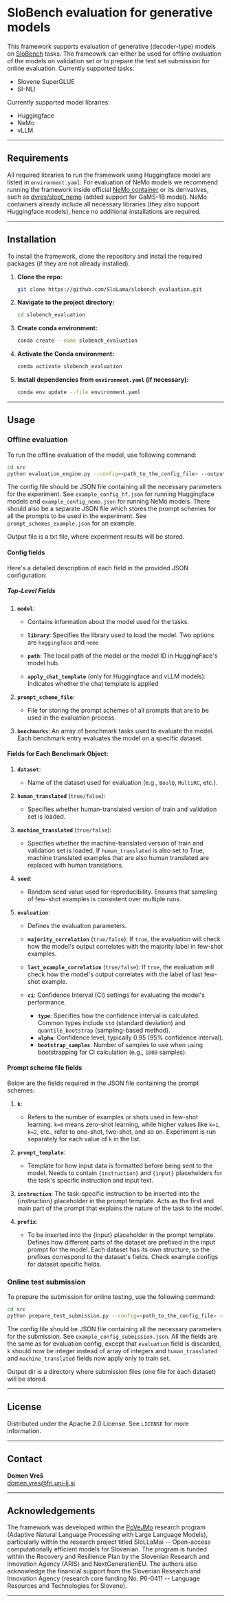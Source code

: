 # **SloBench evaluation for generative models**

This framework supports evaluation of generative (decoder-type) models on [SloBench](https://slobench.cjvt.si) tasks. The frameowrk can either be used for offline evaluation of the models on validation set or to prepare the test set submission for online evaluation. Currently supported tasks:
- Slovene SuperGLUE
- SI-NLI

Currently supported model libraries:
- Huggingface
- NeMo
- vLLM

---

## **Requirements**

All required libraries to run the framework using Huggingface model are listed in `environment.yaml`. For evaluation of NeMo models we recommend running the framework inside official [NeMo container](https://catalog.ngc.nvidia.com/orgs/nvidia/containers/nemo) or its derivatives, such as [dvres/slopt_nemo](https://hub.docker.com/repository/docker/dvres/slopt_nemo/general) (added support for GaMS-1B model). NeMo containers already include all necessary libraries (they also support Huggingface models), hence no additional installations are required.

---

## **Installation**

To install the framework, clone the repository and install the required packages (if they are not already installed).

1. **Clone the repo:**
   ```bash
   git clone https://github.com/SloLama/slobench_evaluation.git
   ```
   
2. **Navigate to the project directory:**
   ```bash
   cd slobench_evaluation
   ```
   
3. **Create conda environment:**
   ```bash
   conda create --name slobench_evaluation
   ```
   
4. **Activate the Conda environment:**
   ```bash
   conda activate slobench_evaluation
   ```

5. **Install dependencies from `environment.yaml` (if necessary):**
   ```bash
   conda env update --file environment.yaml
   ```
   

---

## **Usage**

### **Offline evaluation**

To run the offline evaluation of the model, use following command:
```bash
cd src
python evaluation_engine.py --config=<path_to_the_config_file> --output_file=<path_to_the_output_file>
```
The config file should be JSON file containing all the necessary parameters for the experiment. See `example_config_hf.json` for running Huggingface models and `example_config_nemo.json` for running NeMo models. There should also be a separate JSON file which stores the prompt schemes for all the prompts to be used in the experiment. See `prompt_schemes_example.json` for an example.

Output file is a txt file, where experiment results will be stored.

#### **Config fields**

Here's a detailed description of each field in the provided JSON configuration:

##### **Top-Level Fields**

1. **`model`**: 
   - Contains information about the model used for the tasks.

   - **`library`**: Specifies the library used to load the model. Two options are `huggingface` and `nemo`
   - **`path`**: The local path of the model or the model ID in HuggingFace's model hub.
   - **`apply_chat_template`** (only for Huggingface and vLLM models): Indicates whether the chat template is applied

2. **`prompt_scheme_file`**:
   - File for storing the prompt schemes of all prompts that are to be used in the evaluation process.

3. **`benchmarks`**:
An array of benchmark tasks used to evaluate the model. Each benchmark entry evaluates the model on a specific dataset.

#### **Fields for Each Benchmark Object**:

1. **`dataset`**:
   - Name of the dataset used for evaluation (e.g., `BoolQ`, `MultiRC`, etc.).

2. **`human_translated`** (`true/false`): 
   - Specifies whether human-translated version of train and validation set is loaded.

3. **`machine_translated`** (`true/false`): 
   - Specifies whether the machine-translated version of train and validation set is loaded. If `human_translated` is also set to True, machine translated examples that are also human translated are replaced with human translations.

4. **`seed`**: 
   - Random seed value used for reproducibility. Ensures that sampling of few-shot examples is consistent over multiple runs.

5. **`evaluation`**: 
   - Defines the evaluation parameters.

   - **`majority_correlation`** (`true/false`): If `true`, the evaluation will check how the model's output correlates with the majority label in few-shot examples.
   
   - **`last_example_correlation`** (`true/false`): If `true`, the evaluation will check how the model's output correlates with the label of last few-shot example.

   - **`ci`**: Confidence Interval (CI) settings for evaluating the model's performance.
     - **`type`**: Specifies how the confidence interval is calculated. Common types include `std` (standard deviation) and `quantile_bootstrap` (sampling-based method).
     - **`alpha`**: Confidence level, typically 0.95 (95% confidence interval).
     - **`bootstrap_samples`**: Number of samples to use when using bootstrapping for CI calculation (e.g., `1000` samples).

#### Prompt scheme file fields

Below are the fields required in the JSON file containing the prompt schemes:

1. **`k`**: 
   - Refers to the number of examples or shots used in few-shot learning. `k=0` means zero-shot learning, while higher values like `k=1`, `k=2`, etc., refer to one-shot, two-shot, and so on. Experiment is run separately for each value of `k` in the list.

2. **`prompt_template`**: 
   - Template for how input data is formatted before being sent to the model. Needs to contain `{instruction}` and `{input}` placeholders for the task's specific instruction and input text.

3. **`instruction`**:
The task-specific instruction to be inserted into the {instruction} placeholder in the prompt template. Acts as the first and main part of the prompt that explains the nature of the task to the model.

4. **`prefix`**: 
   - To be inserted into the {input} placeholder in the prompt template. Defines how different parts of the dataset are prefixed in the input prompt for the model. Each dataset has its own structure, so the prefixes correspond to the dataset's fields. Check example configs for dataset specific fields.

### Online test submission

To prepare the submission for online testing, use the following command:

```bash
cd src
python prepare_test_submission.py --config=<path_to_the_config_file> --output_dir=<path_to_the_output_dir>
```

The config file should be JSON file containing all the necessary parameters for the submission. See `example_config_submission.json`. All the fields are the same as for evaluation config, except that `evaluation` field is discarded, `k` should now be integer instead of array of integers and `human_translated` and `machine_translated` fields now apply only to train set.

Output dir is a directory where submission files (one file for each dataset) will be stored.

---

## **License**

Distributed under the Apache 2.0 License. See `LICENSE` for more information.

---

## **Contact**

**Domen Vreš**  
domen.vres@fri.uni-lj.si

---

## **Acknowledgements**

The framework was developed within the [PoVeJMo](https://www.cjvt.si/povejmo/en/project/) research program (Adaptive Natural Language Processing with Large Language Models), particularly within the research project titled SloLLaMai -- Open-access computationally efficient models for Slovenian. The program is funded within the Recovery and Resilience Plan by the Slovenian Research and Innovation Agency (ARIS) and NextGenerationEU. The authors also acknowledge the financial support from the Slovenian Research and Innovation Agency (research core funding No. P6-0411 -- Language Resources and Technologies for Slovene).

---